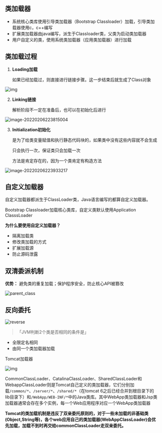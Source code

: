 ## 类加载器

- 系统核心类库使用引导类加载器（Bootstrap Classloader）加载，引导类加载器使用c，c++编写
- 扩展类加载器由java编写，派生于Classloader类，父类为启动类加载器
- 用户自定义的类，使用系统类加载器（应用类加载器）进行加载

## 类加载过程

1. **Loading加载**

   如果已经加载过，则直接进行链接步骤。这一步结束后就生成了Class对象

![img](E:\学习笔记\typora\img\}JI2$TXMFJ4{LT@}4DUYUAO-16441581601941.png)

2. **Linking链接**

   解析阶段不一定在准备后，也可以在初始化后进行

![image-20220206223815004](E:\学习笔记\typora\img\image-20220206223815004.png)

3. **Initialization初始化**

   <clinit>是为了给类变量赋值和执行静态代码块的，如果类中没有这些内容就不会生成<clinit>

   <clinit>只会执行一次，保证类只会加载一次

   <init>方法是肯定存在的，因为一个类肯定有构造方法

![image-20220206223933217](E:\学习笔记\typora\img\image-20220206223933217.png)

## 自定义加载器

自定义加载器都派生于ClassLoader类，Java语言编写的都算自定义加载器。

Bootstrap Classloader加载核心类库，自定义类默认使用Application ClasssLoader

**为什么要使用自定义加载器？**

- 隔离加载类
- 修改类加载的方式
- 扩展加载源
- 防止源码泄露

## 双清委派机制

**优势：**
 避免类的重复加载；保护程序安全，防止核心API被篡改

![parent_class](E:\学习笔记\typora\img\parent_class.png)

## 反向委托

![reverse](E:\学习笔记\typora\img\reverse.png)

> 「JVM判断2个类是否相同的条件是」

- 全限定名相同
- 由同一个类加载器加载

Tomcat加载器

![img](https://images2018.cnblogs.com/blog/137084/201805/137084-20180526104342525-959933190.png)

CommonClassLoader、CatalinaClassLoader、SharedClassLoader和WebappClassLoader则是Tomcat自己定义的类加载器，它们分别加载`/common/*`、`/server/*`、`/shared/*`（在tomcat 6之后已经合并到根目录下的lib目录下）和`/WebApp/WEB-INF/*`中的Java类库。其中WebApp类加载器和Jsp类加载器通常会存在多个实例，每一个Web应用程序对应一个WebApp类加载器

**Tomcat的类加载机制是违反了双亲委托原则的，对于一些未加载的非基础类(Object,String等)，各个web应用自己的类加载器(WebAppClassLoader)会优先加载，加载不到时再交给commonClassLoader走双亲委托。** 
